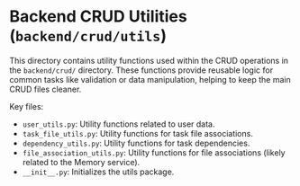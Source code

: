 # Backend CRUD Utilities (`backend/crud/utils`)

This directory contains utility functions used within the CRUD operations in the `backend/crud/` directory. These functions provide reusable logic for common tasks like validation or data manipulation, helping to keep the main CRUD files cleaner.

Key files:

*   `user_utils.py`: Utility functions related to user data.
*   `task_file_utils.py`: Utility functions for task file associations.
*   `dependency_utils.py`: Utility functions for task dependencies.
*   `file_association_utils.py`: Utility functions for file associations (likely related to the Memory service).
*   `__init__.py`: Initializes the utils package. 